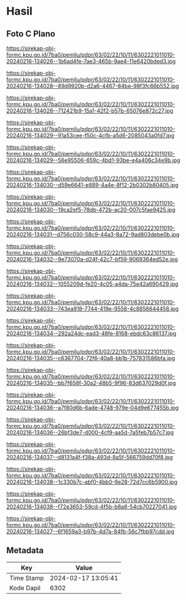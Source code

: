 # Hasil

## Foto C Plano

https://sirekap-obj-formc.kpu.go.id/7ba0/pemilu/pdpr/63/02/22/10/11/6302221011010-20240216-134026--1b6ad4fe-7ae3-465b-9ae4-11e6420bded3.jpg

https://sirekap-obj-formc.kpu.go.id/7ba0/pemilu/pdpr/63/02/22/10/11/6302221011010-20240216-134028--89d9920b-d2a6-4467-84be-98f3fc66b552.jpg

https://sirekap-obj-formc.kpu.go.id/7ba0/pemilu/pdpr/63/02/22/10/11/6302221011010-20240216-134028--712421b9-15a1-42f2-b57b-65076e872c27.jpg

https://sirekap-obj-formc.kpu.go.id/7ba0/pemilu/pdpr/63/02/22/10/11/6302221011010-20240216-134029--91a53cee-f50c-4cfb-a5d6-2085043a0fd7.jpg

https://sirekap-obj-formc.kpu.go.id/7ba0/pemilu/pdpr/63/02/22/10/11/6302221011010-20240216-134029--56e95506-659c-4bd1-93be-e4a406c34e9b.jpg

https://sirekap-obj-formc.kpu.go.id/7ba0/pemilu/pdpr/63/02/22/10/11/6302221011010-20240216-134030--d59e6641-e889-4a4e-8f12-2b0302b80405.jpg

https://sirekap-obj-formc.kpu.go.id/7ba0/pemilu/pdpr/63/02/22/10/11/6302221011010-20240216-134030--19ca2ef5-78db-472b-ac20-007c5fae9425.jpg

https://sirekap-obj-formc.kpu.go.id/7ba0/pemilu/pdpr/63/02/22/10/11/6302221011010-20240216-134031--d756c030-58c9-44a3-8a72-9ad803debe0b.jpg

https://sirekap-obj-formc.kpu.go.id/7ba0/pemilu/pdpr/63/02/22/10/11/6302221011010-20240216-134032--9e73070a-d24f-42c7-bf59-9069364ed52e.jpg

https://sirekap-obj-formc.kpu.go.id/7ba0/pemilu/pdpr/63/02/22/10/11/6302221011010-20240216-134032--1055209d-fe20-4c05-a4da-75e42a690429.jpg

https://sirekap-obj-formc.kpu.go.id/7ba0/pemilu/pdpr/63/02/22/10/11/6302221011010-20240216-134033--743ea918-7744-419e-9558-4c8856644458.jpg

https://sirekap-obj-formc.kpu.go.id/7ba0/pemilu/pdpr/63/02/22/10/11/6302221011010-20240216-134034--292a24dc-ead3-48fe-8168-ebdc63c86137.jpg

https://sirekap-obj-formc.kpu.go.id/7ba0/pemilu/pdpr/63/02/22/10/11/6302221011010-20240216-134035--c6367704-72f6-40a8-bb1b-757831586bfa.jpg

https://sirekap-obj-formc.kpu.go.id/7ba0/pemilu/pdpr/63/02/22/10/11/6302221011010-20240216-134035--bb7f658f-30a2-48b5-9f96-83d637029d0f.jpg

https://sirekap-obj-formc.kpu.go.id/7ba0/pemilu/pdpr/63/02/22/10/11/6302221011010-20240216-134036--a7f80d6b-6ade-4748-979e-04d9e677455b.jpg

https://sirekap-obj-formc.kpu.go.id/7ba0/pemilu/pdpr/63/02/22/10/11/6302221011010-20240216-134036--26bf3de7-d000-4cf9-aa5d-7a5feb7b57c7.jpg

https://sirekap-obj-formc.kpu.go.id/7ba0/pemilu/pdpr/63/02/22/10/11/6302221011010-20240216-134037--d8131a4f-f38a-493d-8a5f-566759dd70f8.jpg

https://sirekap-obj-formc.kpu.go.id/7ba0/pemilu/pdpr/63/02/22/10/11/6302221011010-20240216-134038--1c330b7c-abf0-4bb0-9e28-72d7cc6b5900.jpg

https://sirekap-obj-formc.kpu.go.id/7ba0/pemilu/pdpr/63/02/22/10/11/6302221011010-20240216-134038--f72e3653-59cd-4f5b-b8a8-54cb70227041.jpg

https://sirekap-obj-formc.kpu.go.id/7ba0/pemilu/pdpr/63/02/22/10/11/6302221011010-20240216-134027--6f1659a3-b97b-4d7a-84fb-56c7fbb97cdd.jpg


## Metadata

| Key        | Value               |
| ---------- | ------------------- |
| Time Stamp | 2024-02-17 13:05:41 |
| Kode Dapil | 6302                |




